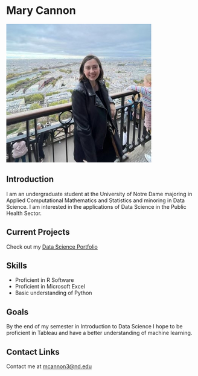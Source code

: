 # Mary Cannon

![My Profile Picture](./profile.jpg)


## Introduction
I am an undergraduate student at the University of Notre Dame majoring in Applied Computational Mathematics and Statistics and minoring in Data Science.
I am interested in the applications of Data Science in the Public Health Sector.

## Current Projects
Check out my [Data Science Portfolio](https://github.com/Mcannon3/CANNON-Data-Science-Portfolio)

## Skills
- Proficient in R Software
- Proficient in Microsoft Excel
- Basic understanding of Python

## Goals
By the end of my semester in Introduction to Data Science I hope to be proficient in Tableau and have a better understanding of machine learning. 

## Contact Links
Contact me at mcannon3@nd.edu


<!--
**Mcannon3/Mcannon3** is a ✨ _special_ ✨ repository because its `README.md` (this file) appears on your GitHub profile.

Here are some ideas to get you started:

- 🔭 I’m currently working on ...
- 🌱 I’m currently learning ...
- 👯 I’m looking to collaborate on ...
- 🤔 I’m looking for help with ...
- 💬 Ask me about ...
- 📫 How to reach me: ...
- 😄 Pronouns: ...
- ⚡ Fun fact: ...
-->

